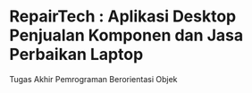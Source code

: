 # RepairTech : Aplikasi Desktop Penjualan Komponen dan Jasa Perbaikan Laptop

Tugas Akhir Pemrograman Berorientasi Objek

